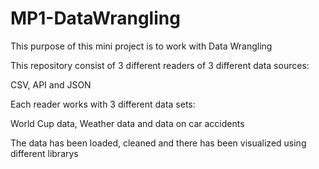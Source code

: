 # MP1-DataWrangling

This purpose of this mini project is to work with Data Wrangling

This repository consist of 3 different readers of 3 different data sources:

CSV, API and JSON

Each reader works with 3 different data sets:

World Cup data, Weather data and data on car accidents

The data has been loaded, cleaned and there has been visualized using different librarys 
